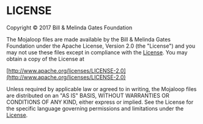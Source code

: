 # LICENSE

Copyright © 2017 Bill & Melinda Gates Foundation

The Mojaloop files are made available by the Bill & Melinda Gates Foundation under the Apache License, Version 2.0
(the "License") and you may not use these files except in compliance with the [License](http://www.apache.org/licenses/LICENSE-2.0). You may obtain a copy of the License at

[http://www.apache.org/licenses/LICENSE-2.0](http://www.apache.org/licenses/LICENSE-2.0)

Unless required by applicable law or agreed to in writing, the Mojaloop files are distributed on an "AS IS" BASIS, WITHOUT WARRANTIES OR CONDITIONS OF ANY KIND, either express or implied. See the License for the specific language governing permissions and limitations under the [License](http://www.apache.org/licenses/LICENSE-2.0).
